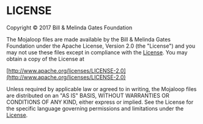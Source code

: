 # LICENSE

Copyright © 2017 Bill & Melinda Gates Foundation

The Mojaloop files are made available by the Bill & Melinda Gates Foundation under the Apache License, Version 2.0
(the "License") and you may not use these files except in compliance with the [License](http://www.apache.org/licenses/LICENSE-2.0). You may obtain a copy of the License at

[http://www.apache.org/licenses/LICENSE-2.0](http://www.apache.org/licenses/LICENSE-2.0)

Unless required by applicable law or agreed to in writing, the Mojaloop files are distributed on an "AS IS" BASIS, WITHOUT WARRANTIES OR CONDITIONS OF ANY KIND, either express or implied. See the License for the specific language governing permissions and limitations under the [License](http://www.apache.org/licenses/LICENSE-2.0).
